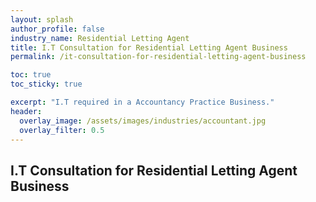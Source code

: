 ```yaml
---
layout: splash 
author_profile: false 
industry_name: Residential Letting Agent
title: I.T Consultation for Residential Letting Agent Business
permalink: /it-consultation-for-residential-letting-agent-business

toc: true
toc_sticky: true

excerpt: "I.T required in a Accountancy Practice Business."
header:
  overlay_image: /assets/images/industries/accountant.jpg
  overlay_filter: 0.5 
---
```


## I.T Consultation for Residential Letting Agent Business